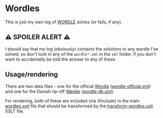 
# Wordles

This is just my own log of [WORDLE][] solves (or fails, if any).

## ⚠️ SPOILER ALERT ⚠️

I should say that my log (obviously) contains the solutions to any wordle I've
solved, so don't look in any of the `wordle*.xml` in the `xml` folder, if you
don't want to accidentally be told the answer to any of these.

## Usage/rendering

There are two data files - one for the official [Wordle][WORDLE] ([wordle-official.xml](wordles.Frontend/src/xml/wordle-official.xml)) and one for the
Danish rip-off [Wørdle][WØRDLE] ([wordle-dk.xml](wordles.Frontend/src/xml/wordle-dk.xml)).

For rendering, both of these are included (via _XInclude_) in the main
[wordles.xml](wordles.Frontend/src/xml/wordles.xml) file that should be transformed
by the [transform-wordles.xslt](wordles.Frontend/src/xslt/transform-wordles.xslt) XSLT file.




[WORDLE]: https://www.powerlanguage.co.uk/wordle/
[WØRDLE]: https://www.wørdle.dk/



